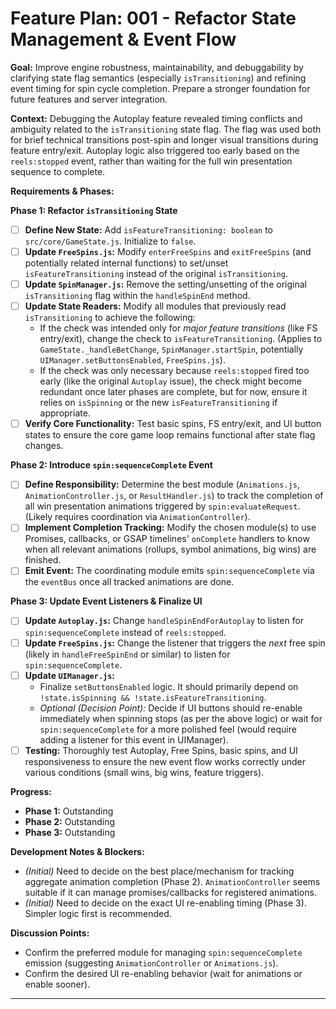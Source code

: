 # Feature Plan: 001 - Refactor State Management & Event Flow

**Goal:** Improve engine robustness, maintainability, and debuggability by clarifying state flag semantics (especially `isTransitioning`) and refining event timing for spin cycle completion. Prepare a stronger foundation for future features and server integration.

**Context:**
Debugging the Autoplay feature revealed timing conflicts and ambiguity related to the `isTransitioning` state flag. The flag was used both for brief technical transitions post-spin and longer visual transitions during feature entry/exit. Autoplay logic also triggered too early based on the `reels:stopped` event, rather than waiting for the full win presentation sequence to complete.

**Requirements & Phases:**

**Phase 1: Refactor `isTransitioning` State**
*   [ ] **Define New State:** Add `isFeatureTransitioning: boolean` to `src/core/GameState.js`. Initialize to `false`.
*   [ ] **Update `FreeSpins.js`:** Modify `enterFreeSpins` and `exitFreeSpins` (and potentially related internal functions) to set/unset `isFeatureTransitioning` instead of the original `isTransitioning`.
*   [ ] **Update `SpinManager.js`:** Remove the setting/unsetting of the original `isTransitioning` flag within the `handleSpinEnd` method.
*   [ ] **Update State Readers:** Modify all modules that previously read `isTransitioning` to achieve the following:
    *   If the check was intended only for *major feature transitions* (like FS entry/exit), change the check to `isFeatureTransitioning`. (Applies to `GameState._handleBetChange`, `SpinManager.startSpin`, potentially `UIManager.setButtonsEnabled`, `FreeSpins.js`).
    *   If the check was only necessary because `reels:stopped` fired too early (like the original `Autoplay` issue), the check might become redundant once later phases are complete, but for now, ensure it relies on `isSpinning` or the new `isFeatureTransitioning` if appropriate.
*   [ ] **Verify Core Functionality:** Test basic spins, FS entry/exit, and UI button states to ensure the core game loop remains functional after state flag changes.

**Phase 2: Introduce `spin:sequenceComplete` Event**
*   [ ] **Define Responsibility:** Determine the best module (`Animations.js`, `AnimationController.js`, or `ResultHandler.js`) to track the completion of all win presentation animations triggered by `spin:evaluateRequest`. (Likely requires coordination via `AnimationController`).
*   [ ] **Implement Completion Tracking:** Modify the chosen module(s) to use Promises, callbacks, or GSAP timelines' `onComplete` handlers to know when all relevant animations (rollups, symbol animations, big wins) are finished.
*   [ ] **Emit Event:** The coordinating module emits `spin:sequenceComplete` via the `eventBus` once all tracked animations are done.

**Phase 3: Update Event Listeners & Finalize UI**
*   [ ] **Update `Autoplay.js`:** Change `handleSpinEndForAutoplay` to listen for `spin:sequenceComplete` instead of `reels:stopped`.
*   [ ] **Update `FreeSpins.js`:** Change the listener that triggers the *next* free spin (likely in `handleFreeSpinEnd` or similar) to listen for `spin:sequenceComplete`.
*   [ ] **Update `UIManager.js`:**
    *   Finalize `setButtonsEnabled` logic. It should primarily depend on `!state.isSpinning && !state.isFeatureTransitioning`.
    *   *Optional (Decision Point):* Decide if UI buttons should re-enable immediately when spinning stops (as per the above logic) or wait for `spin:sequenceComplete` for a more polished feel (would require adding a listener for this event in UIManager).
*   [ ] **Testing:** Thoroughly test Autoplay, Free Spins, basic spins, and UI responsiveness to ensure the new event flow works correctly under various conditions (small wins, big wins, feature triggers).

**Progress:**

*   **Phase 1:** Outstanding
*   **Phase 2:** Outstanding
*   **Phase 3:** Outstanding

**Development Notes & Blockers:**

*   *(Initial)* Need to decide on the best place/mechanism for tracking aggregate animation completion (Phase 2). `AnimationController` seems suitable if it can manage promises/callbacks for registered animations.
*   *(Initial)* Need to decide on the exact UI re-enabling timing (Phase 3). Simpler logic first is recommended.

**Discussion Points:**

*   Confirm the preferred module for managing `spin:sequenceComplete` emission (suggesting `AnimationController` or `Animations.js`).
*   Confirm the desired UI re-enabling behavior (wait for animations or enable sooner).

---